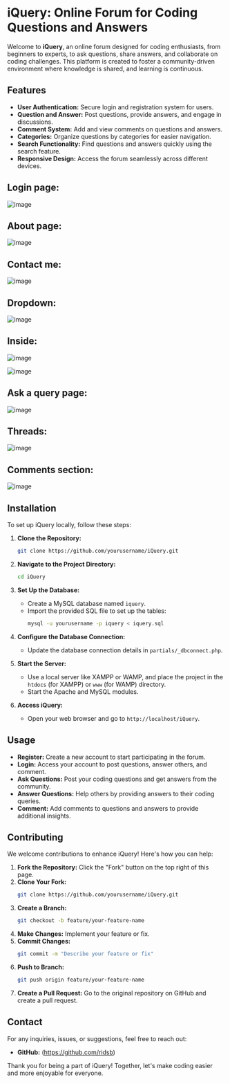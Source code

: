 # iQuery: Online Forum for Coding Questions and Answers

Welcome to **iQuery**, an online forum designed for coding enthusiasts, from beginners to experts, to ask questions, share answers, and collaborate on coding challenges. This platform is created to foster a community-driven environment where knowledge is shared, and learning is continuous.

## Features

- **User Authentication:** Secure login and registration system for users.
- **Question and Answer:** Post questions, provide answers, and engage in discussions.
- **Comment System:** Add and view comments on questions and answers.
- **Categories:** Organize questions by categories for easier navigation.
- **Search Functionality:** Find questions and answers quickly using the search feature.
- **Responsive Design:** Access the forum seamlessly across different devices.

## Login page:
 ![image](https://github.com/ridsb/iQuery--An-online-forum/assets/108459805/29e48366-4c5c-47b5-b96a-7dad737116fd)

## About page:
 ![image](https://github.com/ridsb/iQuery--An-online-forum/assets/108459805/caa2ba83-491a-417c-81b2-c4cb3a0d01d9)

## Contact me:
 ![image](https://github.com/ridsb/iQuery--An-online-forum/assets/108459805/cb1f22a1-508d-4a81-8e43-9d7694d65305)

## Dropdown:
 ![image](https://github.com/ridsb/iQuery--An-online-forum/assets/108459805/efe8df52-9537-4d67-baba-48c00f2b8379)

## Inside:
 ![image](https://github.com/ridsb/iQuery--An-online-forum/assets/108459805/719f3dc7-7636-488c-8e00-ec71e5b79315)

 ![image](https://github.com/ridsb/iQuery--An-online-forum/assets/108459805/99228756-a364-40f7-a05f-af2734ea601a)

## Ask a query page:
 ![image](https://github.com/ridsb/iQuery--An-online-forum/assets/108459805/612909cd-0837-4bc6-a97a-9c77ece36b44)

## Threads:
 ![image](https://github.com/ridsb/iQuery--An-online-forum/assets/108459805/158eb1d5-9b04-4836-a054-b2c2a713ef45)

## Comments section:
 ![image](https://github.com/ridsb/iQuery--An-online-forum/assets/108459805/96a4946e-aef3-48b8-b87e-02d7dded16fc)


## Installation

To set up iQuery locally, follow these steps:

1. **Clone the Repository:**
    ```sh
    git clone https://github.com/yourusername/iQuery.git
    ```

2. **Navigate to the Project Directory:**
    ```sh
    cd iQuery
    ```

3. **Set Up the Database:**
    - Create a MySQL database named `iquery`.
    - Import the provided SQL file to set up the tables:
        ```sh
        mysql -u yourusername -p iquery < iquery.sql
        ```

4. **Configure the Database Connection:**
    - Update the database connection details in `partials/_dbconnect.php`.

5. **Start the Server:**
    - Use a local server like XAMPP or WAMP, and place the project in the `htdocs` (for XAMPP) or `www` (for WAMP) directory.
    - Start the Apache and MySQL modules.

6. **Access iQuery:**
    - Open your web browser and go to `http://localhost/iQuery`.

## Usage

- **Register:** Create a new account to start participating in the forum.
- **Login:** Access your account to post questions, answer others, and comment.
- **Ask Questions:** Post your coding questions and get answers from the community.
- **Answer Questions:** Help others by providing answers to their coding queries.
- **Comment:** Add comments to questions and answers to provide additional insights.

## Contributing

We welcome contributions to enhance iQuery! Here's how you can help:

1. **Fork the Repository:** Click the "Fork" button on the top right of this page.
2. **Clone Your Fork:** 
    ```sh
    git clone https://github.com/yourusername/iQuery.git
    ```
3. **Create a Branch:** 
    ```sh
    git checkout -b feature/your-feature-name
    ```
4. **Make Changes:** Implement your feature or fix.
5. **Commit Changes:**
    ```sh
    git commit -m "Describe your feature or fix"
    ```
6. **Push to Branch:**
    ```sh
    git push origin feature/your-feature-name
    ```
7. **Create a Pull Request:** Go to the original repository on GitHub and create a pull request.

## Contact

For any inquiries, issues, or suggestions, feel free to reach out:

- **GitHub:** (https://github.com/ridsb)

Thank you for being a part of iQuery! Together, let's make coding easier and more enjoyable for everyone.
